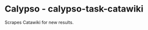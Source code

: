 Calypso - calypso-task-catawiki
====================================

Scrapes Catawiki for new results.
